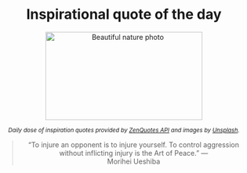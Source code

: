 
<div align="center">

# Inspirational quote of the day

<img src="./data/photo.jpeg" alt="Beautiful nature photo" width="320" height="180">

<sub><i>Daily dose of inspiration quotes provided by [ZenQuotes API](https://zenquotes.io/) and images by [Unsplash](https://unsplash.com/).</i></sub>


<blockquote>&ldquo;To injure an opponent is to injure yourself. To control aggression without inflicting injury is the Art of Peace.&rdquo; &mdash; <footer>Morihei Ueshiba</footer></blockquote>

</div>
